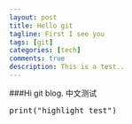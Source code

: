 ```yaml
---
layout: post
title: Hello git
tagline: First I see you
tags: [git]
categories: [tech]
comments: true
description: This is a test..
---
```


###Hi git blog.
中文测试

<pre class="prettyprint lang-lua">
print("highlight test")
</pre>
